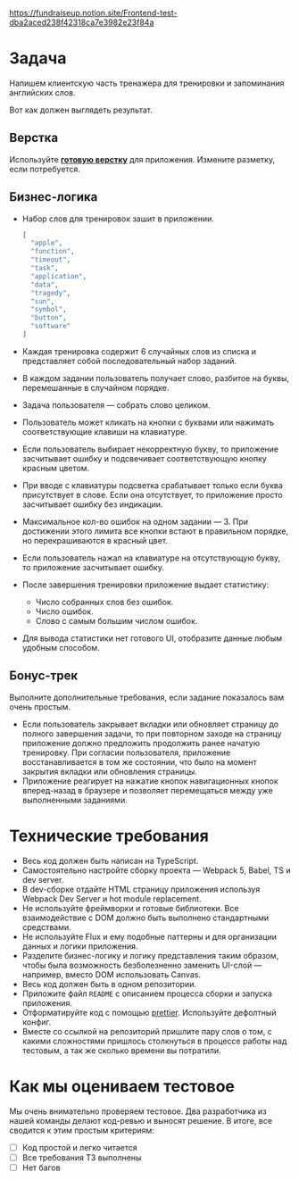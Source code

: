 https://fundraiseup.notion.site/Frontend-test-dba2aced238f42318ca7e3982e23f84a

# Задача

Напишем клиентскую часть тренажера для тренировки и запоминания английских слов.

Вот как должен выглядеть результат.


## Верстка

Используйте **[готовую верстку](https://gist.github.com/anton-isaykin/6018c5e125ecf8b66ac89634d839960d)** для приложения. Измените разметку, если потребуется.

## Бизнес-логика

- Набор слов для тренировок зашит в приложении.

    ```json
    [
      "apple",
      "function",
      "timeout",
      "task",
      "application",
      "data",
      "tragedy",
      "sun",
      "symbol",
      "button",
      "software"
    ]
    ```

- Каждая тренировка содержит 6 случайных слов из списка и представляет собой последовательный набор заданий.
- В каждом задании пользователь получает слово, разбитое на буквы, перемешанные в случайном порядке.
- Задача пользователя — собрать слово целиком.
- Пользователь может кликать на кнопки с буквами или нажимать соответствующие клавиши на клавиатуре.
- Если пользователь выбирает некорректную букву, то приложение засчитывает ошибку и подсвечивает соответствующую кнопку красным цветом.
- При вводе с клавиатуры подсветка срабатывает только если буква присутствует в слове. Если она отсутствует, то приложение просто засчитывает ошибку без индикации.
- Максимальное кол-во ошибок на одном задании — 3. При достижении этого лимита все кнопки встают в правильном порядке, но перекрашиваются в красный цвет.
- Если пользователь нажал на клавиатуре на отсутствующую букву, то приложение засчитывает ошибку.
- После завершения тренировки приложение выдает статистику:
    - Число собранных слов без ошибок.
    - Число ошибок.
    - Слово с самым большим числом ошибок.
- Для вывода статистики нет готового UI, отобразите данные любым удобным способом.

## Бонус-трек

Выполните дополнительные требования, если задание показалось вам очень простым.

- Если пользователь закрывает вкладки или обновляет страницу до полного завершения задачи, то при повторном заходе на страницу приложение должно предложить продолжить ранее начатую тренировку. При согласии пользователя, приложение восстанавливается в том же состоянии, что было на момент закрытия вкладки или обновления страницы.
- Приложение реагирует на нажатие кнопок навигационных кнопок вперед-назад в браузере и позволяет перемещаться между уже выполненными заданиями.

# Технические требования

- Весь код должен быть написан на TypeScript.
- Самостоятельно настройте сборку проекта — Webpack 5, Babel, TS и dev server.
- В dev-сборке отдайте HTML страницу приложения используя Webpack Dev Server и hot module replacement.
- Не используйте фреймворки и готовые библиотеки. Все взаимодействие с DOM должно быть выполнено стандартными средствами.
- Не используйте Flux и ему подобные паттерны и для организации данных и логики приложения.
- Разделите бизнес-логику и логику представления таким образом, чтобы была возможность безболезненно заменить UI-слой — например, вместо DOM использовать Canvas.
- Весь код должен быть в одном репозитории.
- Приложите файл `README` с описанием процесса сборки и запуска приложения.
- Отформатируйте код с помощью [prettier](https://prettier.io/). Используйте дефолтный конфиг.
- Вместе со ссылкой на репозиторий пришлите пару слов о том, с какими сложностями пришлось столкнуться в процессе работы над тестовым, а так же сколько времени вы потратили.

# Как мы оцениваем тестовое

Мы очень внимательно проверяем тестовое. Два разработчика из нашей команды делают код-ревью и выносят решение. В итоге, все сводится к этим простым критериям:

- [ ]  Код простой и легко читается
- [ ]  Все требования ТЗ выполнены
- [ ]  Нет багов